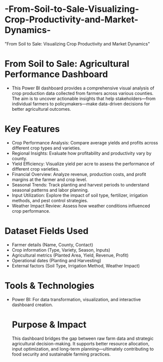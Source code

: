 # -From-Soil-to-Sale-Visualizing-Crop-Productivity-and-Market-Dynamics-
"From Soil to Sale: Visualizing Crop Productivity and Market Dynamics"

# From Soil to Sale: Agricultural Performance Dashboard
- This Power BI dashboard provides a comprehensive visual analysis of crop production data collected from farmers across various counties. The aim is to uncover actionable insights that help stakeholders—from individual farmers to policymakers—make data-driven decisions for better agricultural outcomes.
# Key Features
- Crop Performance Analysis: Compare average yields and profits across different crop types and varieties.
- Regional Insights: Evaluate how profitability and productivity vary by county.
- Yield Efficiency: Visualize yield per acre to assess the performance of different crop varieties.
- Financial Overview: Analyze revenue, production costs, and profit margins at the farmer and crop level.
- Seasonal Trends: Track planting and harvest periods to understand seasonal patterns and labor planning.
- Input Utilization: Explore the impact of soil type, fertilizer, irrigation methods, and pest control strategies.
- Weather Impact Review: Assess how weather conditions influenced crop performance.

# Dataset Fields Used
- Farmer details (Name, County, Contact)
- Crop information (Type, Variety, Season, Inputs)
- Agricultural metrics (Planted Area, Yield, Revenue, Profit)
- Operational dates (Planting and Harvesting)
- External factors (Soil Type, Irrigation Method, Weather Impact)

# Tools & Technologies
- Power BI: For data transformation, visualization, and interactive dashboard creation.

  # Purpose & Impact
  This dashboard bridges the gap between raw farm data and strategic agricultural decision-making.
  It supports better resource allocation, input optimization, and long-term planning—ultimately contributing to food security and sustainable farming practices.
  
